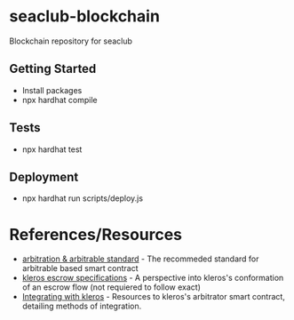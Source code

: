 # seaclub-blockchain
Blockchain repository for seaclub 

## Getting Started
- Install packages
- npx hardhat compile

## Tests
- npx hardhat test

## Deployment
- npx hardhat run scripts/deploy.js

# References/Resources
- [arbitration & arbitrable standard](https://developer.kleros.io/en/latest/introduction.html) - The recommeded standard for arbitrable based smart contract
- [kleros escrow specifications](https://kleros.gitbook.io/docs/products/escrow/kleros-escrow-specifications) - A perspective into kleros's conformation of an escrow flow (not requiered to follow exact)
- [Integrating with kleros](https://kleros.gitbook.io/docs/integrations/types-of-integrations/1.-dispute-resolution-integration-plan) - Resources to kleros's arbitrator smart contract, detailing methods of integration.
